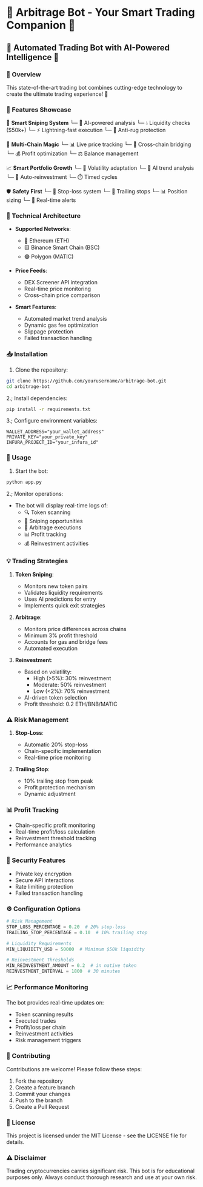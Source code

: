 # 🤖 Arbitrage Bot - Your Smart Trading Companion 🚀

## 💫 Automated Trading Bot with AI-Powered Intelligence 🧠

### 🌟 Overview

This state-of-the-art trading bot combines cutting-edge technology to create the ultimate trading experience! 🎯

### 🎨 Features Showcase

🎯 **Smart Sniping System**
  └─ 🤖 AI-powered analysis
  └─ 💧 Liquidity checks ($50k+)
  └─ ⚡ Lightning-fast execution
  └─ 🎪 Anti-rug protection

🔄 **Multi-Chain Magic**
  └─ 📊 Live price tracking
  └─ 🌉 Cross-chain bridging
  └─ 💰 Profit optimization
  └─ ⚖️ Balance management

📈 **Smart Portfolio Growth**
  └─ 🎢 Volatility adaptation
  └─ 🧮 AI trend analysis
  └─ 🔄 Auto-reinvestment
  └─ ⏱️ Timed cycles

🛡️ **Safety First**
  └─ 🎯 Stop-loss system
  └─ 📌 Trailing stops
  └─ 📊 Position sizing
  └─ 📱 Real-time alerts

### 🔧 Technical Architecture

- **Supported Networks**:
  - 🔷 Ethereum (ETH)
  - 🟨 Binance Smart Chain (BSC)
  - 🟣 Polygon (MATIC)

- **Price Feeds**:
  - DEX Screener API integration
  - Real-time price monitoring
  - Cross-chain price comparison

- **Smart Features**:
  - Automated market trend analysis
  - Dynamic gas fee optimization
  - Slippage protection
  - Failed transaction handling

### 📥 Installation

1. Clone the repository:

```bash
git clone https://github.com/yourusername/arbitrage-bot.git
cd arbitrage-bot
```

2.; Install dependencies:

```bash
pip install -r requirements.txt
```

3.; Configure environment variables:

```env
WALLET_ADDRESS="your_wallet_address"
PRIVATE_KEY="your_private_key"
INFURA_PROJECT_ID="your_infura_id"
```

### 🚦 Usage

1. Start the bot:

```bash
python app.py
```

2.; Monitor operations:

- The bot will display real-time logs of:
  - 🔍 Token scanning
  - 🎯 Sniping opportunities
  - 🔄 Arbitrage executions
  - 📊 Profit tracking
  - 💰 Reinvestment activities

### 💡 Trading Strategies

1. **Token Sniping**:
   - Monitors new token pairs
   - Validates liquidity requirements
   - Uses AI predictions for entry
   - Implements quick exit strategies

2. **Arbitrage**:
   - Monitors price differences across chains
   - Minimum 3% profit threshold
   - Accounts for gas and bridge fees
   - Automated execution

3. **Reinvestment**:
   - Based on volatility:
     - High (>5%): 30% reinvestment
     - Moderate: 50% reinvestment
     - Low (<2%): 70% reinvestment
   - AI-driven token selection
   - Profit threshold: 0.2 ETH/BNB/MATIC

### ⚠️ Risk Management

1. **Stop-Loss**:
   - Automatic 20% stop-loss
   - Chain-specific implementation
   - Real-time price monitoring

2. **Trailing Stop**:
   - 10% trailing stop from peak
   - Profit protection mechanism
   - Dynamic adjustment

### 📊 Profit Tracking

- Chain-specific profit monitoring
- Real-time profit/loss calculation
- Reinvestment threshold tracking
- Performance analytics

### 🔐 Security Features

- Private key encryption
- Secure API interactions
- Rate limiting protection
- Failed transaction handling

### ⚙️ Configuration Options

```python
# Risk Management
STOP_LOSS_PERCENTAGE = 0.20  # 20% stop-loss
TRAILING_STOP_PERCENTAGE = 0.10  # 10% trailing stop

# Liquidity Requirements
MIN_LIQUIDITY_USD = 50000  # Minimum $50k liquidity

# Reinvestment Thresholds
MIN_REINVESTMENT_AMOUNT = 0.2  # in native token
REINVESTMENT_INTERVAL = 1800  # 30 minutes
```

### 📈 Performance Monitoring

The bot provides real-time updates on:

- Token scanning results
- Executed trades
- Profit/loss per chain
- Reinvestment activities
- Risk management triggers

### 🤝 Contributing

Contributions are welcome! Please follow these steps:

1. Fork the repository
2. Create a feature branch
3. Commit your changes
4. Push to the branch
5. Create a Pull Request

### 📝 License

This project is licensed under the MIT License - see the LICENSE file for details.

### ⚠️ Disclaimer

Trading cryptocurrencies carries significant risk. This bot is for educational purposes only. Always conduct thorough research and use at your own risk.
